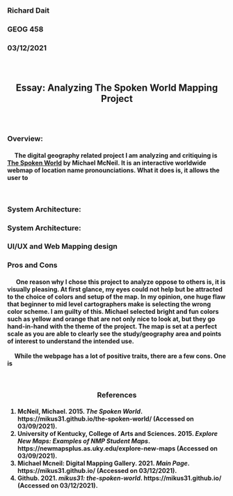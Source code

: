 <h3> Richard Dait
<h3> GEOG 458
<h3> 03/12/2021

</br>
</br>
</br>
<h2> <p align="center"> <b> Essay: Analyzing The Spoken World Mapping Project</b> </p> </br>
<h3><b> Overview:</b></br>
<h4> <p align="left">&nbsp;&nbsp;&nbsp;&nbsp;&nbsp;The digital geography related project I am analyzing and critiquing is <a href="https://mikus31.github.io/the-spoken-world/">The Spoken World</a> by Michael McNeil. It is an interactive worldwide webmap of location name pronounciations. What it does is, it allows the user to </p> </br>
<h3><b> System Architecture:</b></br>
<h3><b> System Architecture:</b></br>
<h3><b> UI/UX and Web Mapping design </b></br>
<h3><b>Pros and Cons</b></br>
<h4><p align="left">&nbsp;&nbsp;&nbsp;&nbsp;&nbsp; One reason why I chose this project to analyze oppose to others is, it is visually pleasing. At first glance, my eyes could not help but be attracted to the choice of colors and setup of the map. In my opinion, one huge flaw that beginner to mid level cartographers make is selecting the wrong color scheme. I am guilty of this. Michael selected bright and fun colors such as yellow and orange that are not only nice to look at, but they go hand-in-hand with the theme of the project. The map is set at a perfect scale as you are able to clearly see the study/geography area and points of interest to understand the intended use.</br></br>&nbsp;&nbsp;&nbsp;&nbsp;&nbsp;While the webpage has a lot of positive traits, there are a few cons. One is</p><p align="left"></p></br>
<h3><p align="center"><b>References</b></br>
<h4><ol type = "1"><li>McNeil, Michael. 2015. <i>The Spoken World</i>. https://mikus31.github.io/the-spoken-world/ (Accessed on 03/09/2021).</li><li>University of Kentucky, College of Arts and Sciences. 2015. <i>Explore New Maps: Examples of NMP Student Maps</i>. https://newmapsplus.as.uky.edu/explore-new-maps (Accessed on 03/09/2021).</li><li>Michael Mcneil: Digital Mapping Gallery. 2021. <i>Main Page</i>. https://mikus31.github.io/ (Accessed on 03/12/2021).</li><li>Github. 2021. <i>mikus31: the-spoken-world</i>. https://mikus31.github.io/ (Accessed on 03/12/2021).</li></ol>
